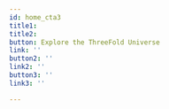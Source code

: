 ```yaml
---
id: home_cta3
title1:
title2: 
button: Explore the ThreeFold Universe
link: ''
button2: ''
link2: ''
button3: ''
link3: ''

---
```


<!-- button2: Spread our Message
link: ''
button3: Join our Community
link: '' -->
